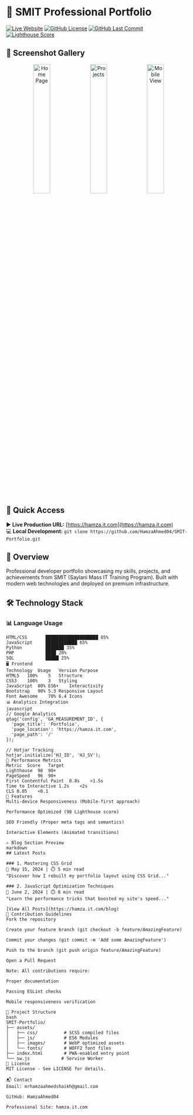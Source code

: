 # 🌟 SMIT Professional Portfolio

[![Live Website](https://img.shields.io/badge/🌐_Live_Website-hamza.it.com-2ea44f?style=for-the-badge)](https://hamza.it.com)
[![GitHub License](https://img.shields.io/github/license/HamzaAhmed04/SMIT-Portfolio?style=for-the-badge)](LICENSE)
[![GitHub Last Commit](https://img.shields.io/github/last-commit/HamzaAhmed04/SMIT-Portfolio?style=for-the-badge)](https://github.com/HamzaAhmed04/SMIT-Portfolio/commits/main)
[![Lighthouse Score](https://img.shields.io/badge/Lighthouse-98-44CC11?style=for-the-badge&logo=google-chrome&logoColor=white)](https://hamza.it.com)

## 📸 Screenshot Gallery
<div align="center">
  <img src="https://via.placeholder.com/400x225/2d3748/ffffff?text=Home+Page" width="30%" alt="Home Page">
  <img src="https://via.placeholder.com/400x225/2d3748/ffffff?text=Projects+Section" width="30%" alt="Projects">
  <img src="https://via.placeholder.com/400x225/2d3748/ffffff?text=Mobile+View" width="30%" alt="Mobile View">
</div>

## 🚀 Quick Access
▶️ **Live Production URL:** [https://hamza.it.com](https://hamza.it.com)  
💻 **Local Development:** `git clone https://github.com/HamzaAhmed04/SMIT-Portfolio.git`

## 📌 Overview
Professional developer portfolio showcasing my skills, projects, and achievements from SMIT (Saylani Mass IT Training Program). Built with modern web technologies and deployed on premium infrastructure.

## 🛠️ Technology Stack

### 📊 Language Usage
```text
HTML/CSS       ████████████████████ 85% 
JavaScript     ████████████ 65%
Python         ███████ 35%
PHP            ████ 20%
SQL            █████ 25%
🖥️ Frontend
Technology	Usage	Version	Purpose
HTML5	100%	5	Structure
CSS3	100%	3	Styling
JavaScript	80%	ES6+	Interactivity
Bootstrap	90%	5.3	Responsive Layout
Font Awesome	70%	6.4	Icons
📊 Analytics Integration
javascript
// Google Analytics
gtag('config', 'GA_MEASUREMENT_ID', {
  'page_title': 'Portfolio',
  'page_location': 'https://hamza.it.com',
  'page_path': '/'
});

// Hotjar Tracking
hotjar.initialize('HJ_ID', 'HJ_SV');
🚀 Performance Metrics
Metric	Score	Target
Lighthouse	98	90+
PageSpeed	96	90+
First Contentful Paint	0.8s	<1.5s
Time to Interactive	1.2s	<2s
CLS	0.05	<0.1
🌈 Features
Multi-device Responsiveness (Mobile-first approach)

Performance Optimized (98 Lighthouse score)

SEO Friendly (Proper meta tags and semantics)

Interactive Elements (Animated transitions)

✍️ Blog Section Preview
markdown
## Latest Posts

### 1. Mastering CSS Grid
📅 May 15, 2024 | ⏱️ 5 min read  
"Discover how I rebuilt my portfolio layout using CSS Grid..."

### 2. JavaScript Optimization Techniques
📅 June 2, 2024 | ⏱️ 8 min read  
"Learn the performance tricks that boosted my site's speed..."

[View All Posts](https://hamza.it.com/blog)
🤝 Contribution Guidelines
Fork the repository

Create your feature branch (git checkout -b feature/AmazingFeature)

Commit your changes (git commit -m 'Add some AmazingFeature')

Push to the branch (git push origin feature/AmazingFeature)

Open a Pull Request

Note: All contributions require:

Proper documentation

Passing ESLint checks

Mobile responsiveness verification

📂 Project Structure
bash
SMIT-Portfolio/
├── assets/
│   ├── css/          # SCSS compiled files
│   ├── js/           # ES6 Modules
│   ├── images/       # WebP optimized assets
│   └── fonts/        # WOFF2 font files
├── index.html        # PWA-enabled entry point
└── sw.js            # Service Worker
📜 License
MIT License - See LICENSE for details.

📬 Contact
Email: mrhamzaahmedshaikh@gmail.com

GitHub: HamzaAhmed04

Professional Site: hamza.it.com
